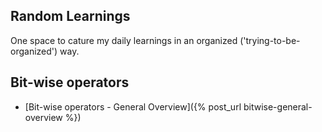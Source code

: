 ## Random Learnings

One space to cature my daily learnings in an organized ('trying-to-be-organized') way.

## Bit-wise operators 

- [Bit-wise operators - General Overview]({% post_url bitwise-general-overview %})
